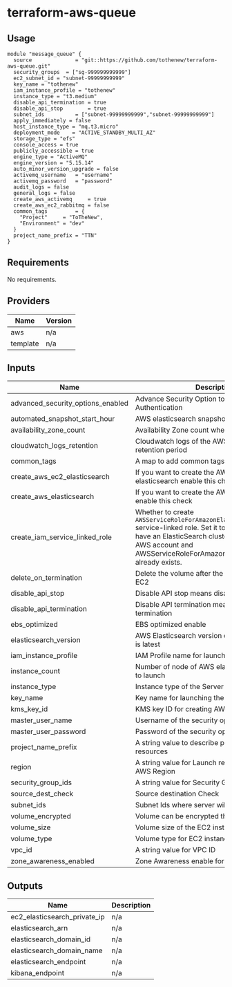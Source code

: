 # terraform-aws-queue

## Usage

```
module "message_queue" {
  source              = "git::https://github.com/tothenew/terraform-aws-queue.git"
  security_groups  = ["sg-999999999999"]
  ec2_subnet_id = "subnet-99999999999"
  key_name = "tothenew"
  iam_instance_profile = "tothenew"
  instance_type = "t3.medium"
  disable_api_termination = true
  disable_api_stop        = true
  subnet_ids          = ["subnet-99999999999","subnet-99999999999"]
  apply_immediately = false
  host_instance_type = "mq.t3.micro"
  deployment_mode    = "ACTIVE_STANDBY_MULTI_AZ"
  storage_type = "efs"
  console_access = true
  publicly_accessible = true
  engine_type = "ActiveMQ"
  engine_version = "5.15.14"
  auto_minor_version_upgrade = false
  activemq_username   = "username"
  activemq_password   = "password"
  audit_logs = false
  general_logs = false
  create_aws_activemq     = true
  create_aws_ec2_rabbitmq = false
  common_tags         = {
    "Project"     = "ToTheNew",
    "Environment" = "dev"
  }
  project_name_prefix = "TTN"
}
```

<!--- BEGIN_TF_DOCS --->

## Requirements

No requirements.

## Providers

| Name | Version |
|------|---------|
| aws | n/a |
| template | n/a |

## Inputs

| Name | Description | Type | Default | Required |
|------|-------------|------|---------|:--------:|
| advanced\_security\_options\_enabled | Advance Security Option to Enable for Authentication | `bool` | `false` | no |
| automated\_snapshot\_start\_hour | AWS elasticsearch snapshot start hour time | `number` | `22` | no |
| availability\_zone\_count | Availability Zone count when zone is enabled | `number` | `2` | no |
| cloudwatch\_logs\_retention | Cloudwatch logs of the AWS Elasticsearch retention period | `number` | `7` | no |
| common\_tags | A map to add common tags to all the resources | `map(string)` | n/a | yes |
| create\_aws\_ec2\_elasticsearch | If you want to create the AWS EC2 instance elasticsearch enable this check | `bool` | `true` | no |
| create\_aws\_elasticsearch | If you want to create the AWS elasticsearch enable this check | `bool` | `false` | no |
| create\_iam\_service\_linked\_role | Whether to create `AWSServiceRoleForAmazonElasticsearchService` service-linked role. Set it to `false` if you already have an ElasticSearch cluster created in the AWS account and AWSServiceRoleForAmazonElasticsearchService already exists. | `bool` | `false` | no |
| delete\_on\_termination | Delete the volume after the termination of the EC2 | `bool` | `true` | no |
| disable\_api\_stop | Disable API stop means disable instance stop | `bool` | `false` | no |
| disable\_api\_termination | Disable API termination means disable instance termination | `bool` | `false` | no |
| ebs\_optimized | EBS optimized enable | `bool` | `true` | no |
| elasticsearch\_version | AWS Elasticsearch version default is 7.10 which is latest | `string` | `"7.10"` | no |
| iam\_instance\_profile | IAM Profile name for launching the EC2 instance | `string` | `"undefined"` | no |
| instance\_count | Number of node of AWS elasticsearch you want to launch | `number` | `1` | no |
| instance\_type | Instance type of the Server | `string` | n/a | yes |
| key\_name | Key name for launching the EC2 instance | `string` | `"undefined"` | no |
| kms\_key\_id | KMS key ID for creating AWS resources | `string` | n/a | yes |
| master\_user\_name | Username of the security option enabled | `string` | `""` | no |
| master\_user\_password | Password of the security option enabled | `string` | `""` | no |
| project\_name\_prefix | A string value to describe prefix of all the resources | `string` | n/a | yes |
| region | A string value for Launch resources in which AWS Region | `string` | n/a | yes |
| security\_group\_ids | A string value for Security Group ID | `list(string)` | n/a | yes |
| source\_dest\_check | Source destination Check | `bool` | `true` | no |
| subnet\_ids | Subnet Ids where server will be launched | `list(string)` | n/a | yes |
| volume\_encrypted | Volume can be encrypted through this check | `bool` | `true` | no |
| volume\_size | Volume size of the EC2 instance | `number` | `100` | no |
| volume\_type | Volume type for EC2 instance default latest type | `string` | `"gp3"` | no |
| vpc\_id | A string value for VPC ID | `string` | n/a | yes |
| zone\_awareness\_enabled | Zone Awareness enable for multi AZ | `bool` | `false` | no |

## Outputs

| Name | Description |
|------|-------------|
| ec2\_elasticsearch\_private\_ip | n/a |
| elasticsearch\_arn | n/a |
| elasticsearch\_domain\_id | n/a |
| elasticsearch\_domain\_name | n/a |
| elasticsearch\_endpoint | n/a |
| kibana\_endpoint | n/a |

<!--- END_TF_DOCS --->
